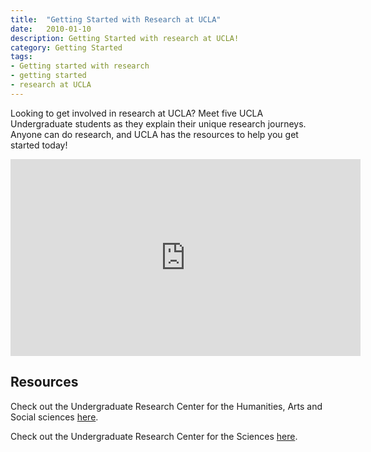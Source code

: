 ```yaml
---
title:  "Getting Started with Research at UCLA"
date:   2010-01-10
description: Getting Started with research at UCLA! 
category: Getting Started
tags:
- Getting started with research
- getting started
- research at UCLA
---
```


<p class="flow-text">Looking to get involved in research at UCLA? Meet five UCLA Undergraduate students as they explain their unique research journeys. Anyone can do research, and UCLA has the resources to help you get started today!</p>

<div class="video-container">
<iframe width="560" height="315" src="https://www.youtube.com/embed/2fIpRwxH30U" frameborder="0" allowfullscreen></iframe></div>
<!-- include embed-and-share-buttons.html ? -->


## Resources 

<p>Check out the Undergraduate Research Center for the Humanities, Arts and Social sciences <a href="http://www.ugeducation.ucla.edu/urhass/" target="blank">here</a>.<p>
<p>Check out the Undergraduate Research Center for the Sciences <a href="http://www.ugresearchsci.ucla.edu/" target="blank">here</a>.</p>
